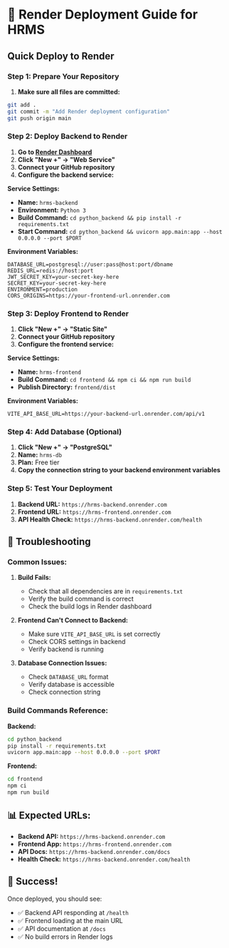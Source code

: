# 🚀 Render Deployment Guide for HRMS

## Quick Deploy to Render

### Step 1: Prepare Your Repository

1. **Make sure all files are committed:**
```bash
git add .
git commit -m "Add Render deployment configuration"
git push origin main
```

### Step 2: Deploy Backend to Render

1. **Go to [Render Dashboard](https://dashboard.render.com)**
2. **Click "New +" → "Web Service"**
3. **Connect your GitHub repository**
4. **Configure the backend service:**

**Service Settings:**
- **Name:** `hrms-backend`
- **Environment:** `Python 3`
- **Build Command:** `cd python_backend && pip install -r requirements.txt`
- **Start Command:** `cd python_backend && uvicorn app.main:app --host 0.0.0.0 --port $PORT`

**Environment Variables:**
```
DATABASE_URL=postgresql://user:pass@host:port/dbname
REDIS_URL=redis://host:port
JWT_SECRET_KEY=your-secret-key-here
SECRET_KEY=your-secret-key-here
ENVIRONMENT=production
CORS_ORIGINS=https://your-frontend-url.onrender.com
```

### Step 3: Deploy Frontend to Render

1. **Click "New +" → "Static Site"**
2. **Connect your GitHub repository**
3. **Configure the frontend service:**

**Service Settings:**
- **Name:** `hrms-frontend`
- **Build Command:** `cd frontend && npm ci && npm run build`
- **Publish Directory:** `frontend/dist`

**Environment Variables:**
```
VITE_API_BASE_URL=https://your-backend-url.onrender.com/api/v1
```

### Step 4: Add Database (Optional)

1. **Click "New +" → "PostgreSQL"**
2. **Name:** `hrms-db`
3. **Plan:** Free tier
4. **Copy the connection string to your backend environment variables**

### Step 5: Test Your Deployment

1. **Backend URL:** `https://hrms-backend.onrender.com`
2. **Frontend URL:** `https://hrms-frontend.onrender.com`
3. **API Health Check:** `https://hrms-backend.onrender.com/health`

## 🔧 Troubleshooting

### Common Issues:

1. **Build Fails:**
   - Check that all dependencies are in `requirements.txt`
   - Verify the build command is correct
   - Check the build logs in Render dashboard

2. **Frontend Can't Connect to Backend:**
   - Make sure `VITE_API_BASE_URL` is set correctly
   - Check CORS settings in backend
   - Verify backend is running

3. **Database Connection Issues:**
   - Check `DATABASE_URL` format
   - Verify database is accessible
   - Check connection string

### Build Commands Reference:

**Backend:**
```bash
cd python_backend
pip install -r requirements.txt
uvicorn app.main:app --host 0.0.0.0 --port $PORT
```

**Frontend:**
```bash
cd frontend
npm ci
npm run build
```

## 📊 Expected URLs:

- **Backend API:** `https://hrms-backend.onrender.com`
- **Frontend App:** `https://hrms-frontend.onrender.com`
- **API Docs:** `https://hrms-backend.onrender.com/docs`
- **Health Check:** `https://hrms-backend.onrender.com/health`

## 🎉 Success!

Once deployed, you should see:
- ✅ Backend API responding at `/health`
- ✅ Frontend loading at the main URL
- ✅ API documentation at `/docs`
- ✅ No build errors in Render logs
